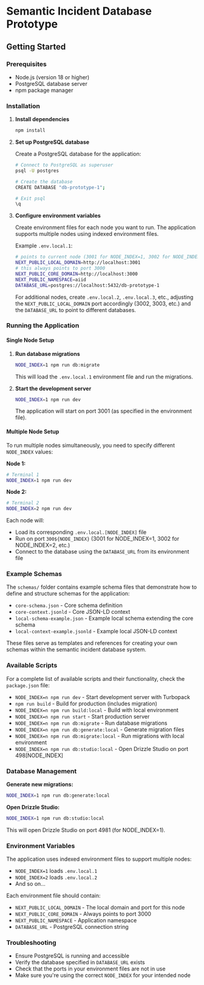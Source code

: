 # Semantic Incident Database Prototype

## Getting Started

### Prerequisites

- Node.js (version 18 or higher)
- PostgreSQL database server
- npm package manager

### Installation

1. **Install dependencies**
   ```bash
   npm install
   ```

2. **Set up PostgreSQL database**
   
   Create a PostgreSQL database for the application:
   ```bash
   # Connect to PostgreSQL as superuser
   psql -U postgres
   
   # Create the database
   CREATE DATABASE "db-prototype-1";
   
   # Exit psql
   \q
   ```

3. **Configure environment variables**
   
   Create environment files for each node you want to run. The application supports multiple nodes using indexed environment files.
   
   Example `.env.local.1`:
   ```bash
   # points to current node (3001 for NODE_INDEX=1, 3002 for NODE_INDEX=2, etc.)
   NEXT_PUBLIC_LOCAL_DOMAIN=http://localhost:3001 
   # this always points to port 3000
   NEXT_PUBLIC_CORE_DOMAIN=http://localhost:3000 
   NEXT_PUBLIC_NAMESPACE=aiid
   DATABASE_URL=postgres://localhost:5432/db-prototype-1
   ```
   
   For additional nodes, create `.env.local.2`, `.env.local.3`, etc., adjusting the `NEXT_PUBLIC_LOCAL_DOMAIN` port accordingly (3002, 3003, etc.) and the `DATABASE_URL` to point to different databases.

### Running the Application

#### Single Node Setup

1. **Run database migrations**
   ```bash
   NODE_INDEX=1 npm run db:migrate
   ```
   
   This will load the `.env.local.1` environment file and run the migrations.

2. **Start the development server**
   ```bash
   NODE_INDEX=1 npm run dev
   ```
   
   The application will start on port 3001 (as specified in the environment file).

#### Multiple Node Setup

To run multiple nodes simultaneously, you need to specify different `NODE_INDEX` values:

**Node 1:**
```bash
# Terminal 1
NODE_INDEX=1 npm run dev
```

**Node 2:**
```bash
# Terminal 2
NODE_INDEX=2 npm run dev
```

Each node will:
- Load its corresponding `.env.local.[NODE_INDEX]` file
- Run on port `300${NODE_INDEX}` (3001 for NODE_INDEX=1, 3002 for NODE_INDEX=2, etc.)
- Connect to the database using the `DATABASE_URL` from its environment file

### Example Schemas

The `schemas/` folder contains example schema files that demonstrate how to define and structure schemas for the application:

- `core-schema.json` - Core schema definition
- `core-context.jsonld` - Core JSON-LD context
- `local-schema-example.json` - Example local schema extending the core schema
- `local-context-example.jsonld` - Example local JSON-LD context

These files serve as templates and references for creating your own schemas within the semantic incident database system.

### Available Scripts

For a complete list of available scripts and their functionality, check the `package.json` file:

- `NODE_INDEX=n npm run dev` - Start development server with Turbopack
- `npm run build` - Build for production (includes migration)
- `NODE_INDEX=n npm run build:local` - Build with local environment
- `NODE_INDEX=n npm run start` - Start production server
- `NODE_INDEX=n npm run db:migrate` - Run database migrations
- `NODE_INDEX=n npm run db:generate:local` - Generate migration files
- `NODE_INDEX=n npm run db:migrate:local` - Run migrations with local environment
- `NODE_INDEX=n npm run db:studio:local` - Open Drizzle Studio on port 498[NODE_INDEX]

### Database Management

**Generate new migrations:**
```bash
NODE_INDEX=1 npm run db:generate:local
```

**Open Drizzle Studio:**
```bash
NODE_INDEX=1 npm run db:studio:local
```

This will open Drizzle Studio on port 4981 (for NODE_INDEX=1).

### Environment Variables

The application uses indexed environment files to support multiple nodes:

- `NODE_INDEX=1` loads `.env.local.1`
- `NODE_INDEX=2` loads `.env.local.2`
- And so on...

Each environment file should contain:
- `NEXT_PUBLIC_LOCAL_DOMAIN` - The local domain and port for this node
- `NEXT_PUBLIC_CORE_DOMAIN` - Always points to port 3000
- `NEXT_PUBLIC_NAMESPACE` - Application namespace
- `DATABASE_URL` - PostgreSQL connection string

### Troubleshooting

- Ensure PostgreSQL is running and accessible
- Verify the database specified in `DATABASE_URL` exists
- Check that the ports in your environment files are not in use
- Make sure you're using the correct `NODE_INDEX` for your intended node